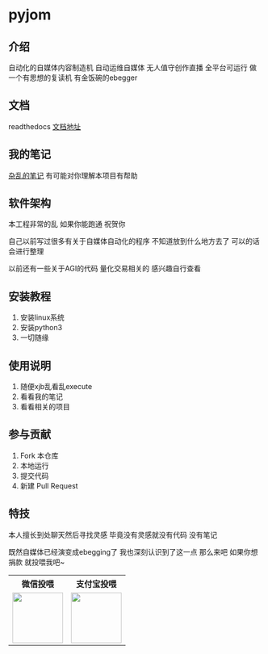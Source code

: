 # pyjom

## 介绍

自动化的自媒体内容制造机 自动运维自媒体 无人值守创作直播 全平台可运行 做一个有思想的复读机 有金饭碗的ebegger

## 文档

readthedocs [文档地址](https://pyjom.readthedocs.io/en/latest/)

## 我的笔记

[杂乱的笔记](https://github.com/James4Ever0/notes) 有可能对你理解本项目有帮助

## 软件架构

本工程非常的乱 如果你能跑通 祝贺你

自己以前写过很多有关于自媒体自动化的程序 不知道放到什么地方去了 可以的话会进行整理

以前还有一些关于AGI的代码 量化交易相关的 感兴趣自行查看

## 安装教程

1.  安装linux系统
2.  安装python3
3.  一切随缘

## 使用说明

1.  随便xjb乱看乱execute
2.  看看我的笔记
3.  看看相关的项目

## 参与贡献

1.  Fork 本仓库
2.  本地运行
3.  提交代码
4.  新建 Pull Request


## 特技

本人擅长到处聊天然后寻找灵感 毕竟没有灵感就没有代码 没有笔记

既然自媒体已经演变成ebegging了 我也深刻认识到了这一点 那么来吧 如果你想捐款 就投喂我吧~


<table border="0">
  <tr>
    <th>微信投喂</th>
    <th>支付宝投喂</th>
  </tr>
  <tr>
    <td>
<img width="100" height="100" src="https://api.qrserver.com/v1/create-qr-code/?size=300x300&data=wxp://f2f0V92qUQI0aBO5PXtWezujxMm-C1KFub6qCi1Obt3cn1KjZqDPqoWKn8ICCcwdt8zU"></td>
    <td><img  width="100" height="100" src="https://api.qrserver.com/v1/create-qr-code/?size=300x300&data=https://qr.alipay.com/tsx10243tdewwaxrvullge8">
</a></td>
  </tr>
</table>